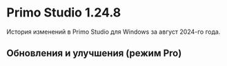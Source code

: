 # Primo Studio 1.24.8

История изменений в Primo Studio для Windows за август 2024-го года. 


## Обновления и улучшения (режим Pro)

